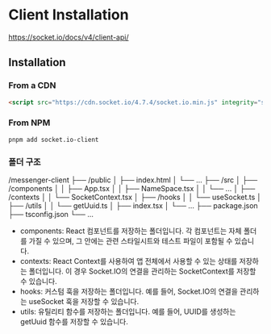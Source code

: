 # Client Installation
https://socket.io/docs/v4/client-api/

## Installation

### From a CDN
```html
<script src="https://cdn.socket.io/4.7.4/socket.io.min.js" integrity="sha384-Gr6Lu2Ajx28mzwyVR8CFkULdCU7kMlZ9UthllibdOSo6qAiN+yXNHqtgdTvFXMT4" crossorigin="anonymous"></script>
```

### From NPM
```zsh
pnpm add socket.io-client
```

### 폴더 구조

/messenger-client
├── /public
│   ├── index.html
│   └── ...
├── /src
│   ├── /components
│   │   ├── App.tsx
│   │   ├── NameSpace.tsx
│   │   └── ...
│   ├── /contexts
│   │   └── SocketContext.tsx
│   ├── /hooks
│   │   └── useSocket.ts
│   ├── /utils
│   │   └── getUuid.ts
│   ├── index.tsx
│   └── ...
├── package.json
├── tsconfig.json
└── ...

- components: React 컴포넌트를 저장하는 폴더입니다. 각 컴포넌트는 자체 폴더를 가질 수 있으며, 그 안에는 관련 스타일시트와 테스트 파일이 포함될 수 있습니다.
- contexts: React Context를 사용하여 앱 전체에서 사용할 수 있는 상태를 저장하는 폴더입니다. 이 경우 Socket.IO의 연결을 관리하는 SocketContext를 저장할 수 있습니다.
- hooks: 커스텀 훅을 저장하는 폴더입니다. 예를 들어, Socket.IO의 연결을 관리하는 useSocket 훅을 저장할 수 있습니다.
- utils: 유틸리티 함수를 저장하는 폴더입니다. 예를 들어, UUID를 생성하는 getUuid 함수를 저장할 수 있습니다.